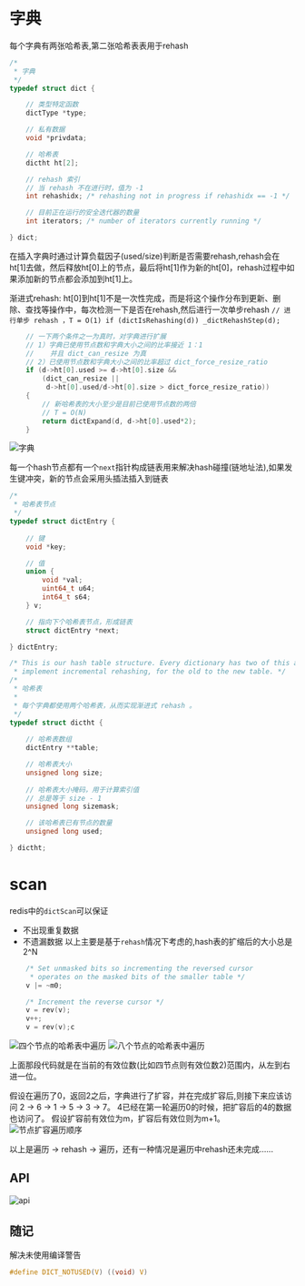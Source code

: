 # 字典

每个字典有两张哈希表,第二张哈希表表用于rehash

```c
/*
 * 字典
 */
typedef struct dict {

    // 类型特定函数
    dictType *type;

    // 私有数据
    void *privdata;

    // 哈希表
    dictht ht[2];

    // rehash 索引
    // 当 rehash 不在进行时，值为 -1
    int rehashidx; /* rehashing not in progress if rehashidx == -1 */

    // 目前正在运行的安全迭代器的数量
    int iterators; /* number of iterators currently running */

} dict;
```

在插入字典时通过计算负载因子(used/size)判断是否需要rehash,rehash会在ht[1]去做，然后释放ht[0]上的节点，最后将ht[1]作为新的ht[0]，rehash过程中如果添加新的节点都会添加到ht[1]上。

渐进式rehash: ht[0]到ht[1]不是一次性完成，而是将这个操作分布到更新、删除、查找等操作中，每次检测一下是否在rehash,然后进行一次单步rehash `// 进行单步 rehash ，T = O(1) if (dictIsRehashing(d)) _dictRehashStep(d);`

```c
    // 一下两个条件之一为真时，对字典进行扩展
    // 1）字典已使用节点数和字典大小之间的比率接近 1：1
    //    并且 dict_can_resize 为真
    // 2）已使用节点数和字典大小之间的比率超过 dict_force_resize_ratio
    if (d->ht[0].used >= d->ht[0].size &&
        (dict_can_resize ||
         d->ht[0].used/d->ht[0].size > dict_force_resize_ratio))
    {
        // 新哈希表的大小至少是目前已使用节点数的两倍
        // T = O(N)
        return dictExpand(d, d->ht[0].used*2);
    }
```

![字典](resource/dict.png)

每一个hash节点都有一个`next`指针构成链表用来解决hash碰撞(链地址法),如果发生键冲突，新的节点会采用头插法插入到链表

```c
/*
 * 哈希表节点
 */
typedef struct dictEntry {
    
    // 键
    void *key;

    // 值
    union {
        void *val;
        uint64_t u64;
        int64_t s64;
    } v;

    // 指向下个哈希表节点，形成链表
    struct dictEntry *next;

} dictEntry;

/* This is our hash table structure. Every dictionary has two of this as we
 * implement incremental rehashing, for the old to the new table. */
/*
 * 哈希表
 *
 * 每个字典都使用两个哈希表，从而实现渐进式 rehash 。
 */
typedef struct dictht {
    
    // 哈希表数组
    dictEntry **table;

    // 哈希表大小
    unsigned long size;
    
    // 哈希表大小掩码，用于计算索引值
    // 总是等于 size - 1
    unsigned long sizemask;

    // 该哈希表已有节点的数量
    unsigned long used;

} dictht;
```

# scan
redis中的`dictScan`可以保证
- 不出现重复数据
- 不遗漏数据
以上主要是基于`rehash`情况下考虑的,hash表的扩缩后的大小总是2^N

```c  
    /* Set unmasked bits so incrementing the reversed cursor
     * operates on the masked bits of the smaller table */
    v |= ~m0;

    /* Increment the reverse cursor */
    v = rev(v);
    v++;
    v = rev(v);c
```

![四个节点的哈希表中遍历](resource/4.png)
![八个节点的哈希表中遍历](resource/8.png)

上面那段代码就是在当前的有效位数(比如四节点则有效位数2)范围内，从左到右进一位。  

假设在遍历了0，返回2之后，字典进行了扩容，并在完成扩容后,则接下来应该访问 2 -> 6 -> 1 -> 5 -> 3 -> 7。
4已经在第一轮遍历0的时候，把扩容后的4的数据也访问了。 
假设扩容前有效位为m，扩容后有效位则为m+1。 
![节点扩容遍历顺序](resource/4-8-16.png)

以上是遍历 -> rehash -> 遍历，还有一种情况是遍历中rehash还未完成......

## API
![api](resource/api.png)
## 随记
解决未使用编译警告
```c
#define DICT_NOTUSED(V) ((void) V)
```
